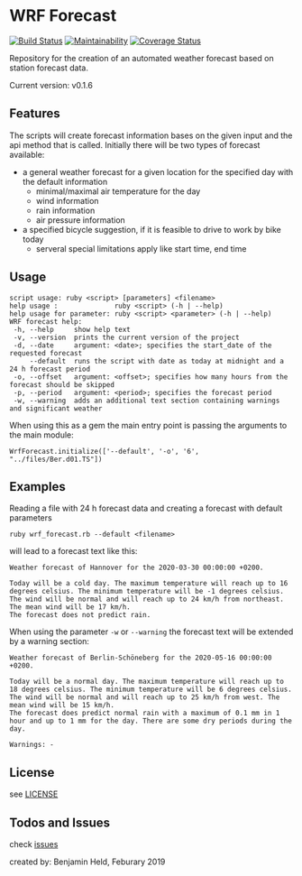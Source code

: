 # WRF Forecast
[![Build Status](https://travis-ci.org/SettRaziel/wrf_forecast.svg?branch=development)](https://travis-ci.org/SettRaziel/wrf_forecast)
[![Maintainability](https://api.codeclimate.com/v1/badges/f8e37146f91c5b3fc933/maintainability)](https://codeclimate.com/github/SettRaziel/wrf_forecast/maintainability)
[![Coverage Status](https://coveralls.io/repos/github/SettRaziel/wrf_forecast/badge.svg)](https://coveralls.io/github/SettRaziel/wrf_forecast)

Repository for the creation of an automated weather forecast based on station forecast data.

Current version: v0.1.6

## Features
The scripts will create forecast information bases on the given input and the api method that is called.
Initially there will be two types of forecast available:
  * a general weather forecast for a given location for the specified day with the default information
    * minimal/maximal air temperature for the day
    * wind information
    * rain information
    * air pressure information
  * a specified bicycle suggestion, if it is feasible to drive to work by bike today
    * serveral special limitations apply like start time, end time

## Usage
```
script usage: ruby <script> [parameters] <filename>
help usage :              ruby <script> (-h | --help)
help usage for parameter: ruby <script> <parameter> (-h | --help)
WRF forecast help:
 -h, --help     show help text
 -v, --version  prints the current version of the project
 -d, --date     argument: <date>; specifies the start_date of the requested forecast
     --default  runs the script with date as today at midnight and a 24 h forecast period
 -o, --offset   argument: <offset>; specifies how many hours from the forecast should be skipped
 -p, --period   argument: <period>; specifies the forecast period
 -w, --warning  adds an additional text section containing warnings and significant weather
```
When using this as a gem the main entry point is passing the arguments to the main module:
```
WrfForecast.initialize(['--default', '-o', '6', "../files/Ber.d01.TS"])
```

## Examples
Reading a file with 24 h forecast data and creating a forecast with default parameters
```
ruby wrf_forecast.rb --default <filename>
```
will lead to a forecast text like this:
```
Weather forecast of Hannover for the 2020-03-30 00:00:00 +0200.

Today will be a cold day. The maximum temperature will reach up to 16 degrees celsius. The minimum temperature will be -1 degrees celsius.
The wind will be normal and will reach up to 24 km/h from northeast. The mean wind will be 17 km/h.
The forecast does not predict rain.
```
When using the parameter `-w` or `--warning` the forecast text will be extended by a warning section:
```
Weather forecast of Berlin-Schöneberg for the 2020-05-16 00:00:00 +0200.

Today will be a normal day. The maximum temperature will reach up to 18 degrees celsius. The minimum temperature will be 6 degrees celsius.
The wind will be normal and will reach up to 25 km/h from west. The mean wind will be 15 km/h.
The forecast does predict normal rain with a maximum of 0.1 mm in 1 hour and up to 1 mm for the day. There are some dry periods during the day.

Warnings: -
```

## License
see [LICENSE](https://github.com/SettRaziel/wrf_forecast/blob/development/LICENSE)

## Todos and Issues
check [issues](https://github.com/SettRaziel/wrf_forecast/issues)

created by: Benjamin Held, Feburary 2019
